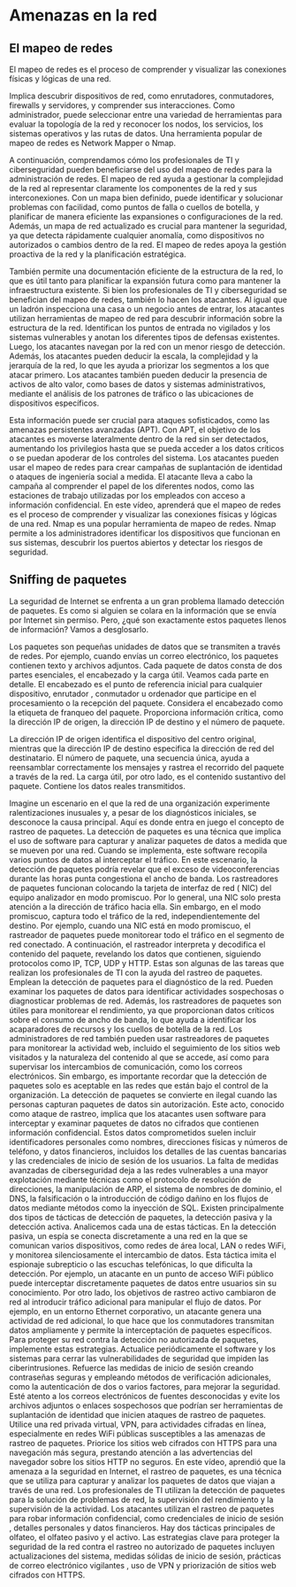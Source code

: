 # Amenazas en la red

## El mapeo de redes

El mapeo de redes es el proceso de comprender y visualizar las conexiones físicas y lógicas de una red.

Implica descubrir dispositivos de red, como enrutadores, conmutadores, firewalls y servidores, y comprender sus interacciones. Como administrador, puede seleccionar entre una variedad de herramientas para evaluar la topología de la red y reconocer los nodos, los servicios, los sistemas operativos y las rutas de datos. Una herramienta popular de mapeo de redes es Network Mapper o Nmap.

A continuación, comprendamos cómo los profesionales de TI y ciberseguridad pueden beneficiarse del uso del mapeo de redes para la administración de redes. El mapeo de red ayuda a gestionar la complejidad de la red al representar claramente los componentes de la red y sus interconexiones. Con un mapa bien definido, puede identificar y solucionar problemas con facilidad, como puntos de falla o cuellos de botella, y planificar de manera eficiente las expansiones o configuraciones de la red. Además, un mapa de red actualizado es crucial para mantener la seguridad, ya que detecta rápidamente cualquier anomalía, como dispositivos no autorizados o cambios dentro de la red. El mapeo de redes apoya la gestión proactiva de la red y la planificación estratégica.

También permite una documentación eficiente de la estructura de la red, lo que es útil tanto para planificar la expansión futura como para mantener la infraestructura existente. Si bien los profesionales de TI y ciberseguridad se benefician del mapeo de redes, también lo hacen los atacantes. Al igual que un ladrón inspecciona una casa o un negocio antes de entrar, los atacantes utilizan herramientas de mapeo de red para descubrir información sobre la estructura de la red. Identifican los puntos de entrada no vigilados y los sistemas vulnerables y anotan los diferentes tipos de defensas existentes. Luego, los atacantes navegan por la red con un menor riesgo de detección. Además, los atacantes pueden deducir la escala, la complejidad y la jerarquía de la red, lo que les ayuda a priorizar los segmentos a los que atacar primero. Los atacantes también pueden deducir la presencia de activos de alto valor, como bases de datos y sistemas administrativos, mediante el análisis de los patrones de tráfico o las ubicaciones de dispositivos específicos.

Esta información puede ser crucial para ataques sofisticados, como las amenazas persistentes avanzadas (APT). Con APT, el objetivo de los atacantes es moverse lateralmente dentro de la red sin ser detectados, aumentando los privilegios hasta que se pueda acceder a los datos críticos o se puedan apoderar de los controles del sistema. Los atacantes pueden usar el mapeo de redes para crear campañas de suplantación de identidad o ataques de ingeniería social a medida. El atacante lleva a cabo la campaña al comprender el papel de los diferentes nodos, como las estaciones de trabajo utilizadas por los empleados con acceso a información confidencial. En este vídeo, aprenderá que el mapeo de redes es el proceso de comprender y visualizar las conexiones físicas y lógicas de una red. Nmap es una popular herramienta de mapeo de redes. Nmap permite a los administradores identificar los dispositivos que funcionan en sus sistemas, descubrir los puertos abiertos y detectar los riesgos de seguridad.

## Sniffing de paquetes

La seguridad de Internet se enfrenta a un gran problema llamado detección de paquetes. Es como si alguien se colara en la información que se envía por Internet sin permiso. Pero, ¿qué son exactamente estos paquetes llenos de información? Vamos a desglosarlo.

Los paquetes son pequeñas unidades de datos que se transmiten a través de redes. Por ejemplo, cuando envías un correo electrónico, los paquetes contienen texto y archivos adjuntos. Cada paquete de datos consta de dos partes esenciales, el encabezado y la carga útil. Veamos cada parte en detalle. El encabezado es el punto de referencia inicial para cualquier dispositivo, enrutador , conmutador u ordenador que participe en el procesamiento o la recepción del paquete. Considera el encabezado como la etiqueta de franqueo del paquete. Proporciona información crítica, como la dirección IP de origen, la dirección IP de destino y el número de paquete.

La dirección IP de origen identifica el dispositivo del centro original, mientras que la dirección IP de destino especifica la dirección de red del destinatario. El número de paquete, una secuencia única, ayuda a reensamblar correctamente los mensajes y rastrea el recorrido del paquete a través de la red. La carga útil, por otro lado, es el contenido sustantivo del paquete. Contiene los datos reales transmitidos.

Imagine un escenario en el que la red de una organización experimente ralentizaciones inusuales y, a pesar de los diagnósticos iniciales, se desconoce la causa principal. Aquí es donde entra en juego el concepto de rastreo de paquetes. La detección de paquetes es una técnica que implica el uso de software para capturar y analizar paquetes de datos a medida que se mueven por una red. Cuando se implementa, este software recopila varios puntos de datos al interceptar el tráfico. En este escenario, la detección de paquetes podría revelar que el exceso de videoconferencias durante las horas punta congestiona el ancho de banda. Los rastreadores de paquetes funcionan colocando la tarjeta de interfaz de red ( NIC) del equipo analizador en modo promiscuo. Por lo general, una NIC solo presta atención a la dirección de tráfico hacia ella. Sin embargo, en el modo promiscuo, captura todo el tráfico de la red, independientemente del destino. Por ejemplo, cuando una NIC está en modo promiscuo, el rastreador de paquetes puede monitorear todo el tráfico en el segmento de red conectado. A continuación, el rastreador interpreta y decodifica el contenido del paquete, revelando los datos que contienen, siguiendo protocolos como IP, TCP, UDP y HTTP. Estas son algunas de las tareas que realizan los profesionales de TI con la ayuda del rastreo de paquetes. Emplean la detección de paquetes para el diagnóstico de la red. Pueden examinar los paquetes de datos para identificar actividades sospechosas o diagnosticar problemas de red. Además, los rastreadores de paquetes son útiles para monitorear el rendimiento, ya que proporcionan datos críticos sobre el consumo de ancho de banda, lo que ayuda a identificar los acaparadores de recursos y los cuellos de botella de la red. Los administradores de red también pueden usar rastreadores de paquetes para monitorear la actividad web, incluido el seguimiento de los sitios web visitados y la naturaleza del contenido al que se accede, así como para supervisar los intercambios de comunicación, como los correos electrónicos. Sin embargo, es importante recordar que la detección de paquetes solo es aceptable en las redes que están bajo el control de la organización. La detección de paquetes se convierte en ilegal cuando las personas capturan paquetes de datos sin autorización. Este acto, conocido como ataque de rastreo, implica que los atacantes usen software para interceptar y examinar paquetes de datos no cifrados que contienen información confidencial. Estos datos comprometidos suelen incluir identificadores personales como nombres, direcciones físicas y números de teléfono, y datos financieros, incluidos los detalles de las cuentas bancarias y las credenciales de inicio de sesión de los usuarios. La falta de medidas avanzadas de ciberseguridad deja a las redes vulnerables a una mayor explotación mediante técnicas como el protocolo de resolución de direcciones, la manipulación de ARP, el sistema de nombres de dominio, el DNS, la falsificación o la introducción de código dañino en los flujos de datos mediante métodos como la inyección de SQL. Existen principalmente dos tipos de tácticas de detección de paquetes, la detección pasiva y la detección activa. Analicemos cada una de estas tácticas. En la detección pasiva, un espía se conecta discretamente a una red en la que se comunican varios dispositivos, como redes de área local, LAN o redes WiFi, y monitorea silenciosamente el intercambio de datos. Esta táctica imita el espionaje subrepticio o las escuchas telefónicas, lo que dificulta la detección. Por ejemplo, un atacante en un punto de acceso WiFi público puede interceptar discretamente paquetes de datos entre usuarios sin su conocimiento. Por otro lado, los objetivos de rastreo activo cambiaron de red al introducir tráfico adicional para manipular el flujo de datos. Por ejemplo, en un entorno Ethernet corporativo, un atacante genera una actividad de red adicional, lo que hace que los conmutadores transmitan datos ampliamente y permite la interceptación de paquetes específicos. Para proteger su red contra la detección no autorizada de paquetes, implemente estas estrategias. Actualice periódicamente el software y los sistemas para cerrar las vulnerabilidades de seguridad que impiden las ciberintrusiones. Refuerce las medidas de inicio de sesión creando contraseñas seguras y empleando métodos de verificación adicionales, como la autenticación de dos o varios factores, para mejorar la seguridad. Esté atento a los correos electrónicos de fuentes desconocidas y evite los archivos adjuntos o enlaces sospechosos que podrían ser herramientas de suplantación de identidad que inicien ataques de rastreo de paquetes. Utilice una red privada virtual, VPN, para actividades cifradas en línea, especialmente en redes WiFi públicas susceptibles a las amenazas de rastreo de paquetes. Priorice los sitios web cifrados con HTTPS para una navegación más segura, prestando atención a las advertencias del navegador sobre los sitios HTTP no seguros. En este vídeo, aprendió que la amenaza a la seguridad en Internet, el rastreo de paquetes, es una técnica que se utiliza para capturar y analizar los paquetes de datos que viajan a través de una red. Los profesionales de TI utilizan la detección de paquetes para la solución de problemas de red, la supervisión del rendimiento y la supervisión de la actividad. Los atacantes utilizan el rastreo de paquetes para robar información confidencial, como credenciales de inicio de sesión , detalles personales y datos financieros. Hay dos tácticas principales de olfateo, el olfateo pasivo y el activo. Las estrategias clave para proteger la seguridad de la red contra el rastreo no autorizado de paquetes incluyen actualizaciones del sistema, medidas sólidas de inicio de sesión, prácticas de correo electrónico vigilantes , uso de VPN y priorización de sitios web cifrados con HTTPS.